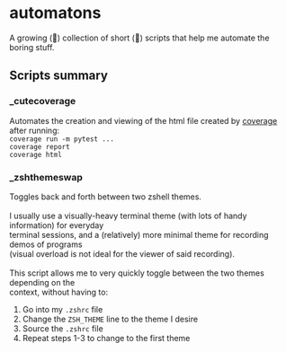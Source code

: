 # automatons
A growing (🤞) collection of short (🤞) scripts that help me automate the boring stuff.

## Scripts summary

### _cutecoverage 
Automates the creation and viewing of the html file created by [coverage](https://coverage.readthedocs.io/) after running:
\
`coverage run -m pytest ...`
\
`coverage report`
\
`coverage html`
### _zshthemeswap
Toggles back and forth between two zshell themes.
\
\
I usually use a visually-heavy terminal theme (with lots of handy information) for everyday
\
terminal sessions, and a (relatively) more minimal theme for recording demos of programs
\
(visual overload is not ideal for the viewer of said recording).
\
\
This script allows me to very quickly toggle between the two themes depending on the
\
context, without having to:
1. Go into my `.zshrc` file
2. Change the `ZSH_THEME` line to the theme I desire
3. Source the `.zshrc` file
4. Repeat steps 1-3 to change to the first theme
